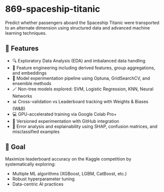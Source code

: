 # 869-spaceship-titanic
Predict whether passengers aboard the Spaceship Titanic were transported to an alternate dimension using structured data and advanced machine learning techniques.

## 🚀 Features
- 🔍 Exploratory Data Analysis (EDA) and imbalanced data handling
- 🧱 Feature engineering including derived features, group aggregations, and embeddings
- 🔄 Model experimentation pipeline using Optuna, GridSearchCV, and ensemble methods
- 🪄 Non-tree models explored: SVM, Logistic Regression, KNN, Neural Networks
- 📊 Cross-validation vs Leaderboard tracking with Weights & Biases (W&B)
- 💻 GPU-accelerated training via Google Colab Pro+
- 🔁 Versioned experimentation with GitHub integration
- 🧪 Error analysis and explainability using SHAP, confusion matrices, and misclassified examples

## 🎯 Goal
Maximize leaderboard accuracy on the Kaggle competition by systematically exploring:
- Multiple ML algorithms (XGBoost, LGBM, CatBoost, etc.)
- Robust hyperparameter tuning
- Data-centric AI practices
